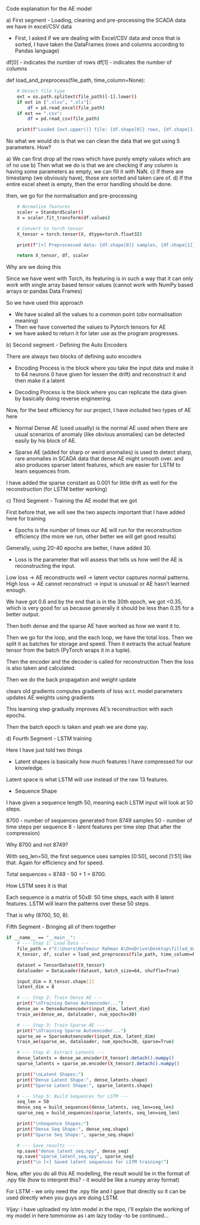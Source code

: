 Code explanation for the AE model

a)  First segment - Loading, cleaning and pre-processing the SCADA data we have in excel/CSV data

- First, I asked if we are dealing with Excel/CSV data and once that is sorted, I have taken the DataFrames (rows and columns according to Pandas language)

df[0] - indicates the number of rows
df[1] - indicates the number of columns

def load_and_preprocess(file_path, time_column=None):

```bash
    # Detect file type
    ext = os.path.splitext(file_path)[-1].lower()
    if ext in [".xlsx", ".xls"]:
        df = pd.read_excel(file_path)
    if ext == ".csv":
        df = pd.read_csv(file_path)

    print(f"Loaded {ext.upper()} file: {df.shape[0]} rows, {df.shape[1]} cols")
```

No what we would do is that we can clean the data that we got using 5 parameters. How?

a) We can first drop all the rows which have purely empty values which are of no use
b) Then what we do is that we are checking if any column is having some parameters as empty, we can fill it with NaN.
c) If there are timestamp (we obviously have), those are sorted and taken care of.
d) If the entire excel sheet is empty, then the error handling should be done.

then, we go for the normalisation and pre-processing

```bash
    # Normalize features
    scaler = StandardScaler()
    X = scaler.fit_transform(df.values)

    # Convert to torch tensor
    X_tensor = torch.tensor(X, dtype=torch.float32)

    print(f"[+] Preprocessed data: {df.shape[0]} samples, {df.shape[1]} features")

    return X_tensor, df, scaler
```

Why are we doing this

Since we have went with Torch, its featuring is in such a way that it can only work with single array based tensor values (cannot work with NumPy based arrays or pandas Data Frames)

So we have used this approach

- We have scaled all the values to a common point (obv normalisation meaning)
- Then we have converted the values to Pytorch tensors for AE
- we have asked to return it for later use as the program progresses.


b)  Second segment - Defining the Auto Encoders 

There are always two blocks of defining auto encoders

 - Encoding Process is the block where you take the input data and make it to 64 neurons (I have given for lessen the drift) and reconstruct it and then make it a latent 

- Decoding Process is the block where you can replicate the data given by basically doing reverse engineering.

Now, for the best efficiency for our project, I have included two types of AE here

- Normal Dense AE (used usually) is the normal AE used when there are usual scenarios of anomaly (like obvious anomalies) can be detected easily by his block of AE.

- Sparse AE (added for sharp or weird anomalies) is used to detect sharp, rare anomalies in SCADA data that dense AE might smooth over. and also produces sparser latent features, which are easier for LSTM to learn sequences from.

I have added the sparse constant as 0.001 for little drift as well for the reconstruction (for LSTM better working)

c)  Third Segment - Training the AE model that we got

First before that, we will see the two aspects important that I have added here for training

- Epochs is the number of times our AE will run for the reconstruction efficiency (the more we run, other better we will get good results)

Generally, using 20-40 epochs are better, I have added 30.

- Loss is the parameter that will assess that tells us how well the AE is reconstructing the input.

Low loss → AE reconstructs well → latent vector captures normal patterns.
High loss → AE cannot reconstruct → input is unusual or AE hasn’t learned enough.

We have got 0.6 and by the end that is in the 30th epoch, we got <0.35, which is very good for us because generally it should be less than 0.35 for a better output.

Then both dense and the sparse AE have worked as how we want it to.

Then we go for the loop, and the  each loop, we have the total loss.
Then we split it as batches for storage and speed.
Then it extracts the actual feature tensor from the batch (PyTorch wraps it in a tuple).

Then the encoder and the decoder is called for reconstruction
Then the loss is also taken and calculated.

Then we do the back propagation and weight update

clears old gradients
computes gradients of loss w.r.t. model parameters
updates AE weights using gradients

This learning step gradually improves AE’s reconstruction with each epochs.

Then the batch epoch is taken and yeah we are done yay.

d)  Fourth Segment - LSTM training 

Here I have just told two things 

- Latent shapes is basically how much features I have compressed for our knowledge.

Latent space is what LSTM will use instead of the raw 13 features.

- Sequence Shape 

I have given a sequence length 50, meaning each LSTM input will look at 50 steps.

8700 - number of sequences generated from 8749 samples
50 - number of time steps per sequence
8 - latent features per time step (that after the compression)

Why 8700 and not 8749?

With seq_len=50, 
the first sequence uses samples [0:50], second [1:51] like that.
Again for efficiency and for speed.

Total sequences = 8749 - 50 + 1 = 8700.

How LSTM sees it is that

Each sequence is a matrix of 50x8: 50 time steps, each with 8 latent features.
LSTM will learn the patterns over these 50 steps.

That is why (8700, 50, 8).

Fifth Segment - Bringing all of them together

```bash
if __name__ == "__main__":
    # --- Step 1: Load Data ---
    file_path = r"C:\Users\Hafeezur Rahman A\OneDrive\Desktop\filled_dates.xlsx"   # or .csv
    X_tensor, df, scaler = load_and_preprocess(file_path, time_column=None)

    dataset = TensorDataset(X_tensor)
    dataloader = DataLoader(dataset, batch_size=64, shuffle=True)

    input_dim = X_tensor.shape[1]
    latent_dim = 8

    # --- Step 2: Train Dense AE ---
    print("\nTraining Dense Autoencoder...")
    dense_ae = DenseAutoencoder(input_dim, latent_dim)
    train_ae(dense_ae, dataloader, num_epochs=30)

    # --- Step 3: Train Sparse AE ---
    print("\nTraining Sparse Autoencoder...")
    sparse_ae = SparseAutoencoder(input_dim, latent_dim)
    train_ae(sparse_ae, dataloader, num_epochs=30, sparse=True)

    # --- Step 4: Extract Latents ---
    dense_latents = dense_ae.encoder(X_tensor).detach().numpy()
    sparse_latents = sparse_ae.encoder(X_tensor).detach().numpy()

    print("\nLatent Shapes:")
    print("Dense Latent Shape:", dense_latents.shape)
    print("Sparse Latent Shape:", sparse_latents.shape)

    # --- Step 5: Build Sequences for LSTM ---
    seq_len = 50
    dense_seq = build_sequences(dense_latents, seq_len=seq_len)
    sparse_seq = build_sequences(sparse_latents, seq_len=seq_len)

    print("\nSequence Shapes:")
    print("Dense Seq Shape:", dense_seq.shape)
    print("Sparse Seq Shape:", sparse_seq.shape)

    # --- Save results ---
    np.save("dense_latent_seq.npy", dense_seq)
    np.save("sparse_latent_seq.npy", sparse_seq)
    print("\n [+] Saved latent sequences for LSTM training!")
```

Now, after you do all this AE modelling, the result would be in the format of .npy file
(how to interpret this? - it would be like a numpy array format)

For LSTM - we only need the .npy file and I gave that directly so it can be used directly when you guys are doing LSTM.

Vijay: i have uploaded my lstm model in the repo, i'll explain the working of my model in here tommorow as i am lazy today -to be continued...



